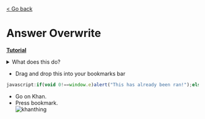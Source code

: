 [< Go back](https://github.com/ilytobias/Khan-Destroyer)
# Answer Overwrite
  
  **[Tutorial](https://www.youtube.com/watch?v=kM1oWRX2_TU)**
  <details>
    <summary>What does this do?</summary>
    
  *This overwrites your questions to look like this. And it still counts as a correct answer.*
  
  ![Screenshot 2024-04-03 114349](https://github.com/ilytobias/Khan-Destroyer/assets/165577429/704501ab-e727-47fa-924b-6ae5367f8249)
  </details>

* Drag and drop this into your bookmarks bar
  
```js
javascript:if(void 0!==window.e)alert("This has already been ran!");else{let n=JSON.parse;JSON.parse=function(e,a){let t=n(e,a);try{t&&t.data&&t.data.assessmentItem&&t.data.assessmentItem.item&&t.data.assessmentItem.item.itemData&&(t.data.assessmentItem.item.itemData='{"answerArea":{"calculator":false,"chi2Table":false,"periodicTable":false,"tTable":false,"zTable":false},"hints":[{"content":"$\\\\\\\\begin{align}\\\\n\\\\\\\\left(\\\\\\\\dfrac{z^{4}}{6^{2}}\\\\\\\\right)^{-3}&=\\\\\\\\dfrac{\\\\\\\\left(z^{4}\\\\\\\\right)^{-3}}{\\\\\\\\left(6^{2}\\\\\\\\right)^{-3}}\\\\n\\\\\\\\end{align}$","images":{},"replace":false,"widgets":{}},{"content":"$\\\\\\\\begin{align}\\\\n\\\\\\\\phantom{\\\\\\\\left(\\\\\\\\dfrac{z^{4}}{6^{2}}\\\\\\\\right)^{-3}}&=\\\\\\\\dfrac{z^{(4)(-3)}}{6^{(2)(-3)}}\\\\n\\\\\\\\\\\\\\\\\\\\\\\\\\\\\\\\\\\\n&=\\\\\\\\dfrac{z^{-12}}{6^{-6}}\\\\n\\\\\\\\\\\\\\\\\\\\\\\\\\\\\\\\\\\\n&=\\\\\\\\dfrac{6^{6}}{z^{12}}\\\\n\\\\\\\\end{align}$","images":{},"replace":false,"widgets":{}}],"itemDataVersion":{"major":0,"minor":1},"question":{"content":"Khan Academy Hack (Feito Por Vitor Gabriel 1ºA e José Guilherme 1ºC)[[☃ radio 1]]","images":{},"widgets":{"radio 1":{"alignment":"default","graded":true,"options":{"choices":[{"content":"Correct answer","correct":true},{"content":"Incorrect answer","correct":false}],"deselectEnabled":false,"displayCount":null,"hasNoneOfTheAbove":false,"multipleSelect":false,"onePerLine":true,"randomize":false},"static":false,"type":"radio","version":{"major":1,"minor":0}}}}}')}catch(e){console.error("Error modifying parsed data:",e)}return t},window.e=!0;document.write(document.getElementsByTagName("html")[0].outerHTML)}
```  
* Go on Khan.
* Press bookmark.
  <br>
![khanthing](https://github.com/ilytobias/Khan-Destroyer/assets/165577429/7a77ee4e-8d84-4135-b97c-5408b16f780b)

